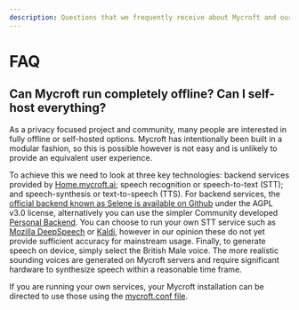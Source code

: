 ```yaml
---
description: Questions that we frequently receive about Mycroft and our technologies.
---
```


# FAQ

## Can Mycroft run completely offline? Can I self-host everything?

As a privacy focused project and community, many people are interested in fully offline or self-hosted options. Mycroft has intentionally been built in a modular fashion, so this is possible however is not easy and is unlikely to provide an equivalent user experience.

To achieve this we need to look at three key technologies: backend services provided by [Home.mycroft.ai](https://home.mycroft.ai); speech recognition or speech-to-text \(STT\); and speech-synthesis or text-to-speech \(TTS\). For backend services, the [official backend known as Selene is available on Github](https://github.com/MycroftAI?utf8=%E2%9C%93&q=Selene&type=&language=) under the AGPL v3.0 license, alternatively you can use the simpler Community developed [Personal Backend](https://github.com/MycroftAI/personal-backend). You can choose to run your own STT service such as [Mozilla DeepSpeech](https://github.com/mozilla/DeepSpeech/releases) or [Kaldi](https://kaldi-asr.org/), however in our opinion these do not yet provide sufficient accuracy for mainstream usage. Finally, to generate speech on device, simply select the British Male voice. The more realistic sounding voices are generated on Mycroft servers and require significant hardware to synthesize speech within a reasonable time frame.

If you are running your own services, your Mycroft installation can be directed to use those using the [mycroft.conf file](../using-mycroft-ai/customizations/mycroft-conf.md).
